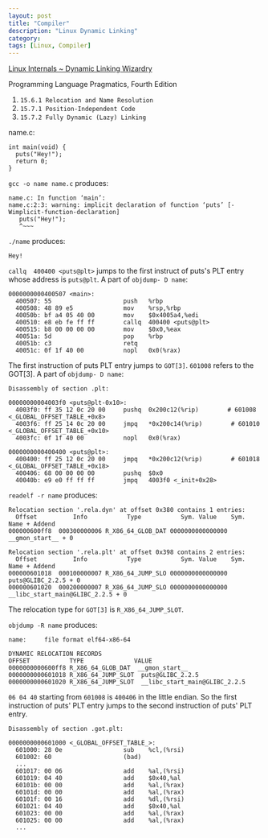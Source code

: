 ```yaml
---
layout: post
title: "Compiler"
description: "Linux Dynamic Linking"
category:
tags: [Linux, Compiler]
---
```


[Linux Internals ~ Dynamic Linking Wizardry](https://0x00sec.org/t/linux-internals-dynamic-linking-wizardry/1082)

Programming Language Pragmatics, Fourth Edition
1. `15.6.1 Relocation and Name Resolution`
2. `15.7.1 Position-Independent Code`
3. `15.7.2 Fully Dynamic (Lazy) Linking`

name.c:
```
int main(void) {
  puts("Hey!");
  return 0;
}
```

`gcc -o name name.c` produces:
```
name.c: In function ‘main’:
name.c:2:3: warning: implicit declaration of function ‘puts’ [-Wimplicit-function-declaration]
   puts("Hey!");
   ^~~~
```

`./name` produces:
```
Hey!
```

`callq  400400 <puts@plt>` jumps to the first instruct of puts's PLT entry whose address is `puts@plt`. A part of `objdump- D name`:
```
0000000000400507 <main>:
  400507: 55                    push   %rbp
  400508: 48 89 e5              mov    %rsp,%rbp
  40050b: bf a4 05 40 00        mov    $0x4005a4,%edi
  400510: e8 eb fe ff ff        callq  400400 <puts@plt>
  400515: b8 00 00 00 00        mov    $0x0,%eax
  40051a: 5d                    pop    %rbp
  40051b: c3                    retq
  40051c: 0f 1f 40 00           nopl   0x0(%rax)
```

The first instruction of puts PLT entry jumps to `GOT[3]`. `601008` refers to the GOT[3]. A part of `objdump- D name`:
```
Disassembly of section .plt:

00000000004003f0 <puts@plt-0x10>:
  4003f0: ff 35 12 0c 20 00     pushq  0x200c12(%rip)        # 601008 <_GLOBAL_OFFSET_TABLE_+0x8>
  4003f6: ff 25 14 0c 20 00     jmpq   *0x200c14(%rip)        # 601010 <_GLOBAL_OFFSET_TABLE_+0x10>
  4003fc: 0f 1f 40 00           nopl   0x0(%rax)

0000000000400400 <puts@plt>:
  400400: ff 25 12 0c 20 00     jmpq   *0x200c12(%rip)        # 601018 <_GLOBAL_OFFSET_TABLE_+0x18>
  400406: 68 00 00 00 00        pushq  $0x0
  40040b: e9 e0 ff ff ff        jmpq   4003f0 <_init+0x28>
```

`readelf -r name` produces:
```
Relocation section '.rela.dyn' at offset 0x380 contains 1 entries:
  Offset          Info           Type           Sym. Value    Sym. Name + Addend
000000600ff8  000300000006 R_X86_64_GLOB_DAT 0000000000000000 __gmon_start__ + 0

Relocation section '.rela.plt' at offset 0x398 contains 2 entries:
  Offset          Info           Type           Sym. Value    Sym. Name + Addend
000000601018  000100000007 R_X86_64_JUMP_SLO 0000000000000000 puts@GLIBC_2.2.5 + 0
000000601020  000200000007 R_X86_64_JUMP_SLO 0000000000000000 __libc_start_main@GLIBC_2.2.5 + 0
```
The  relocation type for `GOT[3]` is `R_X86_64_JUMP_SLOT`.

`objdump -R name` produces:
```
name:     file format elf64-x86-64

DYNAMIC RELOCATION RECORDS
OFFSET           TYPE              VALUE
0000000000600ff8 R_X86_64_GLOB_DAT  __gmon_start__
0000000000601018 R_X86_64_JUMP_SLOT  puts@GLIBC_2.2.5
0000000000601020 R_X86_64_JUMP_SLOT  __libc_start_main@GLIBC_2.2.5
```

`06 04 40` starting from `601008` is `400406` in the little endian. So the first
instruction of puts' PLT entry jumps to the second instruction of puts' PLT entry.
```
Disassembly of section .got.plt:

0000000000601000 <_GLOBAL_OFFSET_TABLE_>:
  601000: 28 0e                 sub    %cl,(%rsi)
  601002: 60                    (bad)
  ...
  601017: 00 06                 add    %al,(%rsi)
  601019: 04 40                 add    $0x40,%al
  60101b: 00 00                 add    %al,(%rax)
  60101d: 00 00                 add    %al,(%rax)
  60101f: 00 16                 add    %dl,(%rsi)
  601021: 04 40                 add    $0x40,%al
  601023: 00 00                 add    %al,(%rax)
  601025: 00 00                 add    %al,(%rax)
  ...
```
